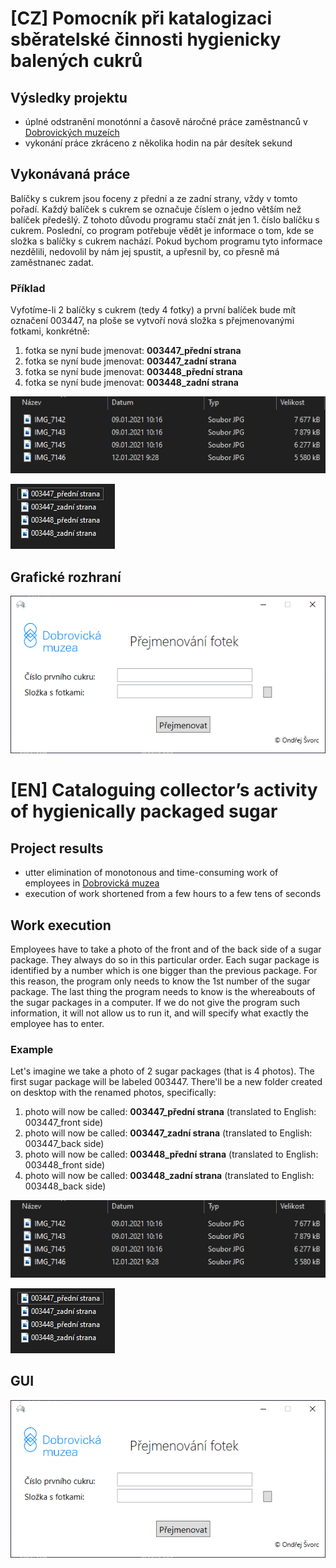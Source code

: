 # [CZ] Pomocník při katalogizaci sběratelské činnosti hygienicky balených cukrů

##  Výsledky projektu
- úplné odstranění monotónní a časově náročné práce zaměstnanců v [Dobrovických muzeích](https://www.dobrovickamuzea.cz/)
- vykonání práce zkráceno z několika hodin na pár desítek sekund

## Vykonávaná práce

Balíčky s cukrem jsou foceny z přední a ze zadní strany, vždy v tomto pořadí. Každý balíček s cukrem se označuje číslem o jedno větším než balíček předešlý. Z tohoto důvodu programu stačí znát jen 1. číslo balíčku s cukrem. Poslední, co program potřebuje vědět je informace o tom, kde se složka s balíčky s cukrem nachází. Pokud bychom programu tyto informace nezdělili, nedovolil by nám jej spustit, a upřesnil by, co přesně má zaměstnanec zadat.

### Příklad
Vyfotíme-li 2 balíčky s cukrem (tedy 4 fotky) a první balíček bude mít označení 003447, na ploše se vytvoří nová složka s přejmenovanými fotkami, konkrétně:

1. fotka se nyní bude jmenovat: **003447_přední strana**
2. fotka se nyní bude jmenovat: **003447_zadní strana**
3. fotka se nyní bude jmenovat: **003448_přední strana**
4. fotka se nyní bude jmenovat: **003448_zadní strana**

<p>
   <img src="https://github.com/ondrejsvorc/Cataloguing-Helper/blob/main/ReadMe-Images/slozka_s_fotkami.PNG"/>
</p>

<p>
  <img src="https://github.com/ondrejsvorc/Cataloguing-Helper/blob/main/ReadMe-Images/slozka_s_fotkami_prejmenovane.PNG"/>
</p>

## Grafické rozhraní

<p align="center">
   <img src="https://github.com/ondrejsvorc/Cataloguing-Helper/blob/main/ReadMe-Images/okno.png"/>
</p>


# [EN] Cataloguing collector’s activity of hygienically packaged sugar

##  Project results
- utter elimination of monotonous and time-consuming work of employees in [Dobrovická muzea](https://en.dobrovickamuzea.cz/)
- execution of work shortened from a few hours to a few tens of seconds

## Work execution

Employees have to take a photo of the front and of the back side of a sugar package. They always do so in this particular order. Each sugar package is identified by a number which is one bigger than the previous package. For this reason, the program only needs to know the 1st number of the sugar package. The last thing the program needs to know is the whereabouts of the sugar packages in a computer. If we do not give the program such information, it will not allow us to run it, and will specify what exactly the employee has to enter.

### Example
Let's imagine we take a photo of 2 sugar packages (that is 4 photos). The first sugar package will be labeled 003447. There'll be a new folder created on desktop with the renamed photos, specifically:

1. photo will now be called: **003447_přední strana** (translated to English: 003447_front side)
2. photo will now be called: **003447_zadní strana** (translated to English: 003447_back side)
3. photo will now be called: **003448_přední strana** (translated to English: 003448_front side)
4. photo will now be called: **003448_zadní strana** (translated to English: 003448_back side)

<p>
   <img src="https://github.com/ondrejsvorc/Cataloguing-Helper/blob/main/ReadMe-Images/slozka_s_fotkami.PNG"/>
</p>

<p>
  <img src="https://github.com/ondrejsvorc/Cataloguing-Helper/blob/main/ReadMe-Images/slozka_s_fotkami_prejmenovane.PNG"/>
</p>

## GUI

<p align="center">
   <img src="https://github.com/ondrejsvorc/Cataloguing-Helper/blob/main/ReadMe-Images/okno.png"/>
</p>
